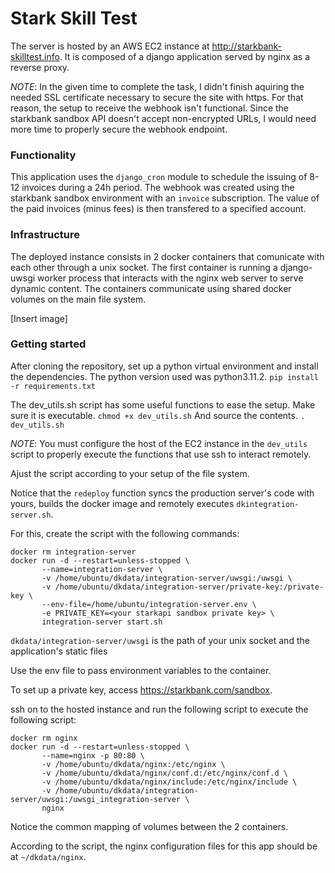 # Stark Skill Test
The server is hosted by an AWS EC2 instance at http://starkbank-skilltest.info.
It is composed of a django application served by nginx as a reverse proxy.

*NOTE*: In the given time to complete the task, I didn't finish aquiring the needed SSL certificate necessary to secure the site with https. For that reason, the setup to receive the webhook isn't functional. Since the starkbank sandbox API doesn't accept non-encrypted URLs, I would need more time to properly secure the webhook endpoint.

### Functionality
This application uses the `django_cron` module to schedule the issuing of 8-12 invoices during a 24h period.
The webhook was created using the starkbank sandbox environment with an `invoice` subscription. The value of the paid invoices (minus fees) is then transfered to a specified account.

### Infrastructure
The deployed instance consists in 2 docker containers that comunicate with each other through a unix socket. The first container is running a django-uwsgi worker process that interacts with the nginx web server to serve dynamic content. The containers communicate using shared docker volumes on the main file system.

[Insert image]

### Getting started

After cloning the repository, set up a python virtual environment and install the dependencies. The python version used was python3.11.2.
`pip install -r requirements.txt`

The dev_utils.sh script has some useful functions to ease the setup. 
Make sure it is executable.
`chmod +x dev_utils.sh`
And source the contents.
`. dev_utils.sh`

*NOTE*: You must configure the host of the EC2 instance in the `dev_utils` script to properly execute the functions that use ssh to interact remotely.

Ajust the script according to your setup of the file system.

Notice that the `redeploy` function syncs the production server's code with yours, builds the docker image and remotely executes `dkintegration-server.sh`.

For this, create the script with the following commands:

```docker stop integration-server
docker rm integration-server
docker run -d --restart=unless-stopped \
       --name=integration-server \
       -v /home/ubuntu/dkdata/integration-server/uwsgi:/uwsgi \
       -v /home/ubuntu/dkdata/integration-server/private-key:/private-key \
       --env-file=/home/ubuntu/integration-server.env \
       -e PRIVATE_KEY=<your starkapi sandbox private key> \
       integration-server start.sh
 ```
`dkdata/integration-server/uwsgi` is the path of your unix socket and the application's static files

Use the env file to pass environment variables to the container. 

To set up a private key, access https://starkbank.com/sandbox.

ssh on to the hosted instance and run the following script to execute the following script:

```docker stop nginx
docker rm nginx
docker run -d --restart=unless-stopped \
       --name=nginx -p 80:80 \
       -v /home/ubuntu/dkdata/nginx:/etc/nginx \
       -v /home/ubuntu/dkdata/nginx/conf.d:/etc/nginx/conf.d \
       -v /home/ubuntu/dkdata/nginx/include:/etc/nginx/include \
       -v /home/ubuntu/dkdata/integration-server/uwsgi:/uwsgi_integration-server \
       nginx
```

Notice the common mapping of volumes between the 2 containers.

According to the script, the nginx configuration files for this app should be at `~/dkdata/nginx`.

